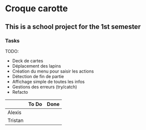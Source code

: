 # Croque carotte

## This is a school project for the 1st semester


### Tasks

TODO:
- Deck de cartes
- Déplacement des lapins
- Création du menu pour saisir les actions
- Détection de fin de partie
- Affichage simple de toutes les infos
- Gestions des erreurs (try/catch)
- Refacto


|           | To Do         | Done          |
| --------- | ------------- | ------------- |
| Alexis    |               |               |
| Tristan   |               |               |